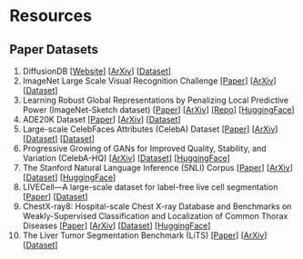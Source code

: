 # Resources


## Paper Datasets

1. DiffusionDB [[Website](https://poloclub.github.io/diffusiondb/)] [[ArXiv](https://arxiv.org/abs/2210.14896)] [[Dataset](https://huggingface.co/datasets/poloclub/diffusiondb)]
1. ImageNet Large Scale Visual Recognition Challenge [[Paper](https://ieeexplore.ieee.org/abstract/document/5206848)] [[ArXiv](https://arxiv.org/abs/1409.0575)] [[Dataset](https://www.image-net.org/)]
1. Learning Robust Global Representations by Penalizing Local Predictive Power (ImageNet-Sketch dataset) [[Paper](https://proceedings.neurips.cc/paper/2019/hash/3eefceb8087e964f89c2d59e8a249915-Abstract.html)] [[ArXiv](https://arxiv.org/abs/1905.13549)] [[Repo](https://github.com/HaohanWang/ImageNet-Sketch)] [[HuggingFace](https://huggingface.co/datasets/imagenet_sketch)]
1. ADE20K Dataset [[Paper](https://ieeexplore.ieee.org/document/8100027)] [[ArXiv](https://people.csail.mit.edu/bzhou/publication/scene-parse-camera-ready.pdf)] [[Dataset](https://groups.csail.mit.edu/vision/datasets/ADE20K/)]
1. Large-scale CelebFaces Attributes (CelebA) Dataset [[Paper](https://liuziwei7.github.io/projects/FaceAttributes.html)] [[ArXiv](https://arxiv.org/abs/1411.7766)] [[Dataset](https://mmlab.ie.cuhk.edu.hk/projects/CelebA.html)] [[Dataset](https://mmlab.ie.cuhk.edu.hk/projects/CelebA.html)]
1. Progressive Growing of GANs for Improved Quality, Stability, and Variation (CelebA-HQ) [[ArXiv](https://arxiv.org/abs/1710.10196)] [[Dataset](https://github.com/tkarras/progressive_growing_of_gans)] [[HuggingFace](https://huggingface.co/datasets/huggan/CelebA-HQ)]
1. The Stanford Natural Language Inference (SNLI) Corpus [[Paper](https://aclanthology.org/D15-1075/)] [[ArXiv](https://arxiv.org/abs/1508.05326)] [[Dataset](https://nlp.stanford.edu/projects/snli/)] [[HuggingFace](https://huggingface.co/datasets/snli)]
1. LIVECell—A large-scale dataset for label-free live cell segmentation [[Paper](https://www.nature.com/articles/s41592-021-01249-6)] [[Dataset](https://sartorius-research.github.io/LIVECell/)]
1. ChestX-ray8: Hospital-scale Chest X-ray Database and Benchmarks on Weakly-Supervised Classification and Localization of Common Thorax Diseases [[Paper](https://openaccess.thecvf.com/content_cvpr_2017/html/Wang_ChestX-ray8_Hospital-Scale_Chest_CVPR_2017_paper.html)] [[ArXiv](https://arxiv.org/abs/1705.02315)] [[Dataset](https://nihcc.app.box.com/v/ChestXray-NIHCC)] [[HuggingFace](https://huggingface.co/datasets/alkzar90/NIH-Chest-X-ray-dataset)]
1. The Liver Tumor Segmentation Benchmark (LiTS) [[Paper](https://www.sciencedirect.com/science/article/pii/S1361841522003085)] [[ArXiv](https://arxiv.org/abs/1901.04056v2)] [[Dataset](http://medicaldecathlon.com/)]
